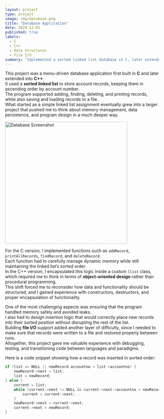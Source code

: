 ```yaml
---
layout: project
type: project
image: img/database.png
title: "Database Application"
date: 2024-12-01
published: true
labels:
  - C
  - C++
  - Data Structures
  - File I/O
summary: "Implemented a sorted linked list database in C, later extended into C++ with classes and file persistence."
---
```


This project was a menu-driven database application first built in **C** and later extended into **C++**.  
It used a **sorted linked list** to store account records, keeping them in ascending order by account number.  
The program supported adding, finding, deleting, and printing records, while also saving and loading records to a file.  
What started as a simple linked list assignment eventually grew into a larger project that pushed me to think about memory management, data persistence, and program design in a much deeper way.  

<div class="text-center p-3">
  <img src="../img/databas.png" alt="Database Screenshot" width="400px" class="img-thumbnail">
</div>

For the C version, I implemented functions such as `addRecord`, `printAllRecords`, `findRecord`, and `deleteRecord`.  
Each function had to carefully manage dynamic memory while still maintaining the linked list’s sorted order.  
In the C++ version, I encapsulated this logic inside a custom `llist` class, which required me to think in terms of **object-oriented design** rather than procedural programming.  
This shift forced me to reconsider how data and functionality should be structured, and I gained experience with constructors, destructors, and proper encapsulation of functionality.  

One of the most challenging aspects was ensuring that the program handled memory safely and avoided leaks.  
I also had to design insertion logic that would correctly place new records into their sorted position without disrupting the rest of the list.  
Building **file I/O** support added another layer of difficulty, since I needed to make sure that records were written to a file and restored properly between runs.  
Altogether, this project gave me valuable experience with debugging, testing, and transitioning code between languages and paradigms.  

Here is a code snippet showing how a record was inserted in sorted order:

```cpp
if (list == NULL || newRecord.accountno < list->accountno) {
    newRecord->next = list;
    list = newRecord;
} else {
    current = list;
    while (current->next != NULL && current->next->accountno < newRecord.accountno) {
        current = current->next;
    }
    newRecord->next = current->next;
    current->next = newRecord;
}

